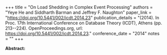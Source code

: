 +++
title = "On Load Shedding in Complex Event Processing"
authors = "Yeye He and Siddharth Barman and Jeffrey F. Naughton"
paper_link = "https://doi.org/10.5441/002/icdt.2014.23"
publication_details = "(2014). In Proc. 17th International Conference on Database Theory (ICDT),  Athens (pp. 213--224). OpenProceedings.org, url: <a href='https://doi.org/10.5441/002/icdt.2014.23' target='_blank'>https://doi.org/10.5441/002/icdt.2014.23</a>."
conference_date = "2014"
notes = ""
+++

<b>Abstract:</b>
